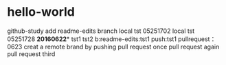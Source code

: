 # hello-world
github-study
add readme-edits branch
local tst 05251702
local tst 05251728
****20160622*****
tst1
tst2
b:readme-edits:tst1
push:tst1
pullrequest： 0623
creat a remote brand by pushing
pull request once
pull request again
pull request third
